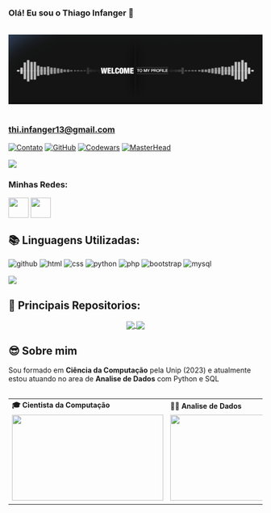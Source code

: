 ### Olá! Eu sou o Thiago Infanger 🤟
<br>
<div align="center">
  <a href="https://github.com/Lcxm2002">
    <img align="center" src=".github/workflows/Welcome.gif" "width="400">
  </a>
</div>
<br>
<h3>
  <a href="https://mail.google.com/mail/u/0/#inbox?compose=GTvVlcRzBlSMjGSQHlDlJdkDmjRVBTpJMKWMxLWqqKGclvQCPhnQpvKdvPZVNRJRZNqrnhqcJCSvd">
    thi.infanger13@gmail.com
  </a>
</h3>

[![Contato](https://img.shields.io/badge/Gmail-D14836?style=for-the-badge&logo=gmail&logoColor=white)](https://mail.google.com)
[![GitHub](https://img.shields.io/badge/GitHub-100000?style=for-the-badge&logo=github&logoColor=white)](https://github.com/ThiagoInfanger)
[![Codewars](https://img.shields.io/badge/Codewars-B1361E?style=for-the-badge&logo=Codewars&logoColor=white)](https://www.codewars.com/users/ThiagoInfanger)
[![MasterHead](tenor.gif)](https://github.com/ThiagoInfanger)

<a href="https://github.com/ThiagoInfanger">
  <img height=200 align="center" src="https://github-readme-stats.vercel.app/api?username=ThiagoInfanger&show_icons=true&theme=dark" />
</a>

<h3 align="left">Minhas Redes: </h3>
<p align="left">
<a href="https://www.linkedin.com/in/thiago-infanger-7214ab181/" target="blank"><img align="center" src="https://cdn.icon-icons.com/icons2/805/PNG/512/linkedin_icon-icons.com_65929.png" alt="" height="40" width="40" /></a>
<a href="https://www.instagram.com/thiagoinfanger.pro/" target="blank"><img align="center" src="https://cdn.icon-icons.com/icons2/1211/PNG/512/1491580635-yumminkysocialmedia26_83102.png" alt="" height="40" width="40" /></a>
</p>

## 📚 Linguagens Utilizadas:

<img src="https://cdn.icon-icons.com/icons2/936/PNG/512/github-logo_icon-icons.com_73546.png" alt="github" width="40" height="40" style="max-width:100%;"></img>
<img src="https://cdn.icon-icons.com/icons2/2415/PNG/512/html_original_wordmark_logo_icon_146478.png" alt="html" width="40" height="40" style="max-width:100%;"></img>
<img src="https://cdn.icon-icons.com/icons2/2107/PNG/512/file_type_css_icon_130661.png" alt="css" width="40" height="40" style="max-width:100%;"></img>
<img src="https://cdn.icon-icons.com/icons2/112/PNG/512/python_18894.png" alt="python" width="40" height="40" style="max-width:100%;"></img>
<img src="https://cdn.icon-icons.com/icons2/2107/PNG/512/file_type_php_icon_130266.png" alt="php" width="40" height="40" style="max-width:100%;"></img>
<img src="https://cdn.icon-icons.com/icons2/2415/PNG/512/bootstrap_plain_wordmark_logo_icon_146620.png" alt="bootstrap" width="40" height="40" style="max-width:100%;"></img>
<img src="https://cdn.icon-icons.com/icons2/2415/PNG/512/mysql_original_wordmark_logo_icon_146417.png" alt="mysql" width="40" height="40" style="max-width:100%;"></img>
    
<a href="https://github.com/ThiagoInfanger">
  <img height=200 align="center" src="https://github-readme-stats.vercel.app/api/top-langs?username=ThiagoInfanger&layout=compact&langs_count=10&card_width=320&theme=dark" />
</a>

## 🧧 Principais Repositorios:
<div align=center> 
  <a href="https://github.com/ThiagoInfanger/Ano-Novo">
    <img align="center" src="https://github-readme-stats.vercel.app/api/pin/?username=ThiagoInfanger&repo=Ano-Novo&theme=dark" />
  </a>
  <a href="https://github.com/ThiagoInfanger/TCC-SistemaNAED">
    <img align="center" src="https://github-readme-stats.vercel.app/api/pin/?username=ThiagoInfanger&repo=TCC-SistemaNAED&theme=dark"  />
  </a>
</div>

## 😎 Sobre mim

Sou formado em <b>Ciência da Computação</b> pela Unip (2023) e atualmente estou atuando no area de <b>Analise de Dados</b> com Python e SQL <br><br>

<div align="center">
  <table>
    <tr>
      <td><b>🎓 Cientista da Computação</b></td>
      <td><b>👨‍💻 Analise de Dados</b></td>
    </tr>
    <tr>
      <td><img src="https://media.giphy.com/media/26tn33aiTi1jkl6H6/giphy.gif" width="300px" height="170px"></td>
      <td><img src="https://media.giphy.com/media/PLWtp8kU6308htcQO0/giphy.gif" width="300px" height="170px"> </td>
    </tr>
  </table>
</div>




